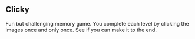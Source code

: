 
## Clicky
Fun but challenging memory game.  You complete each level by clicking the images once and only once.  See if you can make it to the end.

